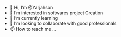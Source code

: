 - 👋 Hi, I’m @Yarjahson
- 👀 I’m interested in softwares project Creation
- 🌱 I’m currently learning 
- 💞️ I’m looking to collaborate with good professionals
- 📫 How to reach me ...

<!---
Yarjahson/Yarjahson is a ✨ special ✨ repository because its `README.md` (this file) appears on your GitHub profile.
You can click the Preview link to take a look at your changes.
--->
